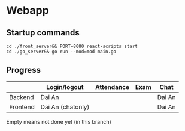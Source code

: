 # Webapp

## Startup commands
```
cd ./front_server&& PORT=8080 react-scripts start 
cd ./go_server&& go run --mod=mod main.go
```
## Progress
||Login/logout|Attendance|Exam|Chat
|--|--|--|--|--|
|Backend|Dai An|||Dai An|
|Frontend|Dai An (chatonly)|||Dai An|

Empty means not done yet (in this branch)